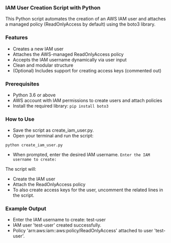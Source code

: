 ### IAM User Creation Script with Python
This Python script automates the creation of an AWS IAM user and attaches a managed policy (ReadOnlyAccess by default) using the boto3 library.

### Features
- Creates a new IAM user
- Attaches the AWS-managed ReadOnlyAccess policy
- Accepts the IAM username dynamically via user input
- Clean and modular structure
- (Optional) Includes support for creating access keys (commented out)


### Prerequisites
- Python 3.6 or above
- AWS account with IAM permissions to create users and attach policies
- Install the required library:
`pip install boto3`

### How to Use
- Save the script as create_iam_user.py.
- Open your terminal and run the script:

`python create_iam_user.py`

- When prompted, enter the desired IAM username.
`Enter the IAM username to create:`


The script will:

- Create the IAM user
- Attach the ReadOnlyAccess policy
- To also create access keys for the user, uncomment the related lines in the script.


### Example Output

- Enter the IAM username to create: test-user
- IAM user 'test-user' created successfully.
- Policy 'arn:aws:iam::aws:policy/ReadOnlyAccess' attached to user 'test-user'.

